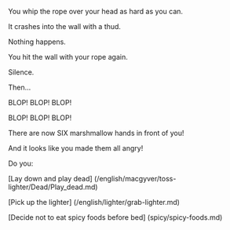 You whip the rope over your head as hard as you can.

It crashes into the wall with a thud.

Nothing happens.

You hit the wall with your rope again.

Silence.

Then...

BLOP! BLOP! BLOP!

BLOP! BLOP! BLOP!

There are now SIX marshmallow hands in front of you!

And it looks like you made them all angry!

Do you:

[Lay down and play dead] (/english/macgyver/toss-lighter/Dead/Play_dead.md)

[Pick up the lighter] (/english/lighter/grab-lighter.md)

[Decide not to eat spicy foods before bed] (spicy/spicy-foods.md)